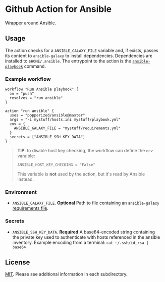 # Github Action for Ansible

Wrapper around [Ansible](https://ansible.com).

## Usage

The action checks for a `ANSIBLE_GALAXY_FILE` variable and, if exists, 
passes its content to `ansible-galaxy` to install dependencies. 
Dependencies are installed to `$HOME/.ansible`. The entrypoint to the 
action is the 
[`ansible-playbook`](https://docs.ansible.com/ansible/2.4/ansible-playbook.html) 
command.

### Example workflow

```hcl
workflow "Run Ansible playbook" {
  on = "push"
  resolves = "run ansible"
}

action "run ansible" {
  uses = "popperized/ansible@master"
  args = "-i mystuff/hosts.ini mystuff/playbook.yml"
  env = {
    ANSIBLE_GALAXY_FILE = "mystuff/requirements.yml"
  }
  secrets = ["ANSIBLE_SSH_KEY_DATA"]
}
```

> **TIP**: to disable host key checking, the workflow can define the 
> `env` varaible:
>
>     ANSIBLE_HOST_KEY_CHECKING = "False"
>
> This variable is **not** used by the action, but it's read by 
> Ansible instead.

### Environment

  * `ANSIBLE_GALAXY_FILE`. **Optional** Path to file containing an 
    [`ansible-galaxy` requirements 
    file](https://github.com/ansible/ansible/blob/3b29b502e78c930e61286fcb872fdd2812176121/docs/docsite/rst/reference_appendices/galaxy.rst#installing-multiple-roles-from-a-file).

### Secrets

  * `ANSIBLE_SSH_KEY_DATA`. **Required** A base64-encoded string 
    containing the private key used to authenticate with hosts 
    referenced in the ansible inventory. Example encoding from a 
    terminal: `cat ~/.ssh/id_rsa | base64`

## License

[MIT](LICENSE). Please see additional information in each 
subdirectory.
